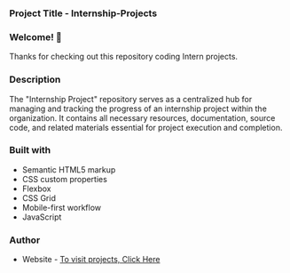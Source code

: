 ### Project Title - Internship-Projects

### Welcome! 👋
Thanks for checking out this repository coding Intern projects.

### Description
The "Internship Project" repository serves as a centralized hub for managing and tracking the progress of an internship project within the organization. It contains all necessary resources, documentation, source code, and related materials essential for project execution and completion.

### Built with
- Semantic HTML5 markup
- CSS custom properties
- Flexbox
- CSS Grid
- Mobile-first workflow
- JavaScript

### Author
- Website - [To visit projects, Click Here](https://github.com/Blessed-Samuel)
